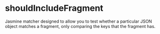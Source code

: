 shouldIncludeFragment
=========
Jasmine matcher designed to allow you to test whether a particular JSON object matches a fragment, only comparing the keys that the fragment has.

